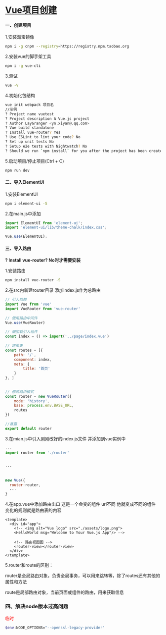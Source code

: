 # [Vue项目创建](https://www.cnblogs.com/ynxiyan/p/17026455.html)

#### 一、创建项目

1.安装淘宝镜像

```bash
npm i -g cnpm --registry=https://registry.npm.taobao.org
```

2.安装vue的脚手架工具

```bash
npm i -g vue-cli
```

3.测试

```bash
vue -V
```

4.初始化包结构

```bash
vue init webpack 项目名
//示例
? Project name vuetest
? Project description A Vue.js project
? Author LayGranger <yn.xiyan@.qq.com>
? Vue build standalone
? Install vue-router? Yes
? Use ESLint to lint your code? No
? Set up unit tests No
? Setup e2e tests with Nightwatch? No
? Should we run `npm install` for you after the project has been created? (recommended) npm
```

5.启动项目/停止项目(Ctrl + C)

```bash
npm run dev
```

#### 二、导入ElementUI

1.安装ElementUI

```bash
npm i element-ui -S
```

2.在main.js中添加

```js
import ElementUI from 'element-ui';
import 'element-ui/lib/theme-chalk/index.css';

Vue.use(ElementUI);
```

#### 三、导入路由

**? Install vue-router? No时才需要安装**

1.安装路由

```bash
npm install vue-router -S
```

2.在src内新建router目录 添加index.js作为总路由

```js
// 引入依赖
import Vue from 'vue'
import VueRouter from 'vue-router'
 
// 使用路由中间件
Vue.use(VueRouter)
 
// 懒加载引入组件
const index = () => import('../page/index.vue')
 
// 路由表
const routes = [{
    path: '/',
    component: index,
    meta: {
        title: '首页'
    }
}, ]
 
 
// 修改路由模式
const router = new VueRouter({
    mode: 'history',
    base: process.env.BASE_URL,
    routes
})
 
//暴露
export default router
```

3.在mian.js中引入刚刚改好的index.js文件 并添加到vue实例中

```js
···
import router from './router'
 
 
···
 
 
new Vue({
  router:router,
  ···
}
```

4.在app.vue中添加路由出口 <router-view></router-view> 这是一个会变的组件 url不同 他就变成不同的组件 变化的规则就是路由表的内容

```vue
<template>
  <div id="app">
    <!-- <img alt="Vue logo" src="./assets/logo.png">
    <HelloWorld msg="Welcome to Your Vue.js App"/> -->
 
    <!-- 路由视图图 -->
    <router-view></router-view>
  </div>
</template>
```

5.router和route的区别：

router是全局路由对象，负责全局事务，可以用来跳转等，除了routes还有其他的属性和方法

route是局部路由对象，当前页面或组件的路由，用来获取信息



### 四、解决node版本过高问题

<a style="color:red">临时</a>

```bash
$env:NODE_OPTIONS="--openssl-legacy-provider"
```

